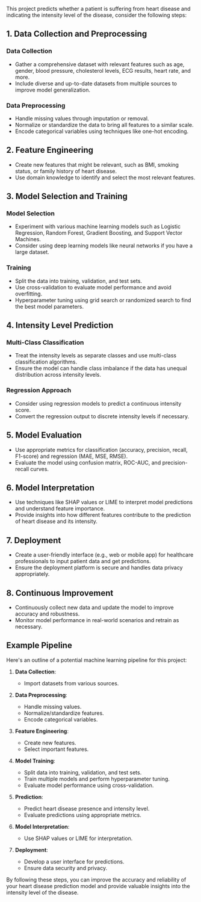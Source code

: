 This project predicts whether a patient is suffering from heart disease and indicating the intensity level of the disease, consider the following steps:

## 1. Data Collection and Preprocessing
### Data Collection
- Gather a comprehensive dataset with relevant features such as age, gender, blood pressure, cholesterol levels, ECG results, heart rate, and more.
- Include diverse and up-to-date datasets from multiple sources to improve model generalization.

### Data Preprocessing
- Handle missing values through imputation or removal.
- Normalize or standardize the data to bring all features to a similar scale.
- Encode categorical variables using techniques like one-hot encoding.

## 2. Feature Engineering
- Create new features that might be relevant, such as BMI, smoking status, or family history of heart disease.
- Use domain knowledge to identify and select the most relevant features.

## 3. Model Selection and Training
### Model Selection
- Experiment with various machine learning models such as Logistic Regression, Random Forest, Gradient Boosting, and Support Vector Machines.
- Consider using deep learning models like neural networks if you have a large dataset.

### Training
- Split the data into training, validation, and test sets.
- Use cross-validation to evaluate model performance and avoid overfitting.
- Hyperparameter tuning using grid search or randomized search to find the best model parameters.

## 4. Intensity Level Prediction
### Multi-Class Classification
- Treat the intensity levels as separate classes and use multi-class classification algorithms.
- Ensure the model can handle class imbalance if the data has unequal distribution across intensity levels.

### Regression Approach
- Consider using regression models to predict a continuous intensity score.
- Convert the regression output to discrete intensity levels if necessary.

## 5. Model Evaluation
- Use appropriate metrics for classification (accuracy, precision, recall, F1-score) and regression (MAE, MSE, RMSE).
- Evaluate the model using confusion matrix, ROC-AUC, and precision-recall curves.

## 6. Model Interpretation
- Use techniques like SHAP values or LIME to interpret model predictions and understand feature importance.
- Provide insights into how different features contribute to the prediction of heart disease and its intensity.

## 7. Deployment
- Create a user-friendly interface (e.g., web or mobile app) for healthcare professionals to input patient data and get predictions.
- Ensure the deployment platform is secure and handles data privacy appropriately.

## 8. Continuous Improvement
- Continuously collect new data and update the model to improve accuracy and robustness.
- Monitor model performance in real-world scenarios and retrain as necessary.

## Example Pipeline
Here's an outline of a potential machine learning pipeline for this project:

1. **Data Collection**:
   - Import datasets from various sources.
   
2. **Data Preprocessing**:
   - Handle missing values.
   - Normalize/standardize features.
   - Encode categorical variables.

3. **Feature Engineering**:
   - Create new features.
   - Select important features.

4. **Model Training**:
   - Split data into training, validation, and test sets.
   - Train multiple models and perform hyperparameter tuning.
   - Evaluate model performance using cross-validation.

5. **Prediction**:
   - Predict heart disease presence and intensity level.
   - Evaluate predictions using appropriate metrics.

6. **Model Interpretation**:
   - Use SHAP values or LIME for interpretation.

7. **Deployment**:
   - Develop a user interface for predictions.
   - Ensure data security and privacy.

By following these steps, you can improve the accuracy and reliability of your heart disease prediction model and provide valuable insights into the intensity level of the disease.
